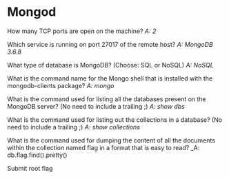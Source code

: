 Mongod
====================

How many TCP ports are open on the machine? 
_A: 2_

Which service is running on port 27017 of the remote host? 
_A: MongoDB 3.6.8_

What type of database is MongoDB? (Choose: SQL or NoSQL) 
_A: NoSQL_

What is the command name for the Mongo shell that is installed with the mongodb-clients package? 
_A: mongo_

What is the command used for listing all the databases present on the MongoDB server? (No need to include a trailing ;) 
_A: show dbs_

What is the command used for listing out the collections in a database? (No need to include a trailing ;) 
_A: show collections_

What is the command used for dumping the content of all the documents within the collection named flag in a format that is easy to read? 
_A: db.flag.find().pretty()

Submit root flag 
<br>
        
